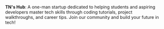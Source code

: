 **TN's Hub**: A one-man startup dedicated to helping students and aspiring developers master tech skills through coding tutorials, project walkthroughs, and career tips. Join our community and build your future in tech!
